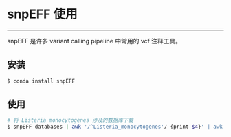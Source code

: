 # snpEFF 使用



---

snpEFF 是许多 variant calling pipeline 中常用的 vcf 注释工具。

## 安装

```bash
$ conda install snpEFF
```

## 使用

```bash
# 将 Listeria monocytogenes 涉及的数据库下载
$ snpEFF databases | awk '/^Listeria_monocytogenes'/ {print $4}' | awk '!a[$1]++{print}' | xargs wget
```
